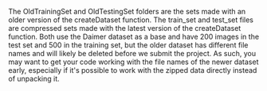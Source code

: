 The OldTrainingSet and OldTestingSet folders are the sets made with an older version of the createDataset function. The train_set and test_set files are compressed sets made with the latest version of the createDataset function. Both use the Daimer dataset as a base and have 200 images in the test set and 500 in the training set, but the older dataset has different file names and will likely be deleted before we submit the project. As such, you may want to get your code working with the file names of the newer dataset early, especially if it's possible to work with the zipped data directly instead of unpacking it.